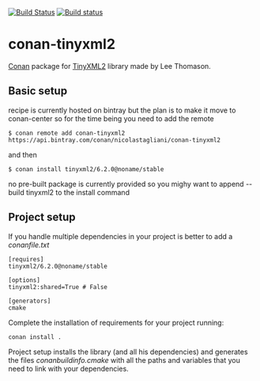 [![Build Status](https://travis-ci.org/nicolastagliani/conan-tinyxml2.svg?branch=master)](https://travis-ci.org/nicolastagliani/conan-tinyxml2) 
[![Build status](https://ci.appveyor.com/api/projects/status/xcp120nf2ilk0a7n?svg=true)](https://ci.appveyor.com/project/nicolastagliani/conan-tinyxml2)

# conan-tinyxml2

[Conan](https://bintray.com/nicolastagliani/conan-tinyxml2/tinyxml2%3Anoname) package for [TinyXML2](https://github.com/leethomason/tinyxml2) library made by Lee Thomason.


## Basic setup
    
recipe is currently hosted on bintray but the plan is to make it move to conan-center so for the time being you need to add the remote

    $ conan remote add conan-tinyxml2 https://api.bintray.com/conan/nicolastagliani/conan-tinyxml2  

and then

    $ conan install tinyxml2/6.2.0@noname/stable
    
no pre-built package is currently provided so you mighy want to append --build tinyxml2 to the install command

## Project setup

If you handle multiple dependencies in your project is better to add a *conanfile.txt*
    
    [requires]
    tinyxml2/6.2.0@noname/stable

    [options]
    tinyxml2:shared=True # False
    
    [generators]
    cmake

Complete the installation of requirements for your project running:</small></span>

    conan install . 

Project setup installs the library (and all his dependencies) and generates the files *conanbuildinfo.cmake* with all the 
paths and variables that you need to link with your dependencies.
